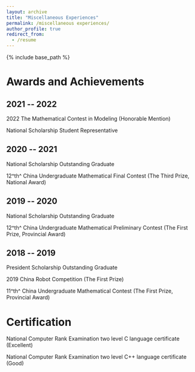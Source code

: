 ```yaml
---
layout: archive
title: "Miscellaneous Experiences"
permalink: /miscellaneous experiences/
author_profile: true
redirect_from:
  - /resume
---
```


{% include base_path %}

Awards and Achievements
======

2021 -- 2022
---
2022 The Mathematical Contest in Modeling (Honorable Mention)

National Scholarship Student Representative

2020 -- 2021
---
National Scholarship Outstanding Graduate

12^th^ China Undergraduate Mathematical Final Contest (The Third Prize, National Award)

2019 -- 2020
---
National Scholarship Outstanding Graduate

12^th^ China Undergraduate Mathematical Preliminary Contest (The First Prize, Provincial Award)

2018 -- 2019
---
President Scholarship Outstanding Graduate

2019 China Robot Competition (The First Prize)

11^th^ China Undergraduate Mathematical Contest (The First Prize, Provincial Award)

Certification
======
National Computer Rank Examination two level C language certificate (Excellent)

National Computer Rank Examination two level C++ language certificate (Good)

